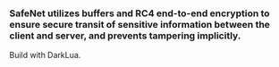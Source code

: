 ### SafeNet utilizes buffers and RC4 end-to-end encryption to ensure secure transit of sensitive information between the client and server, and prevents tampering implicitly.
Build with DarkLua.
